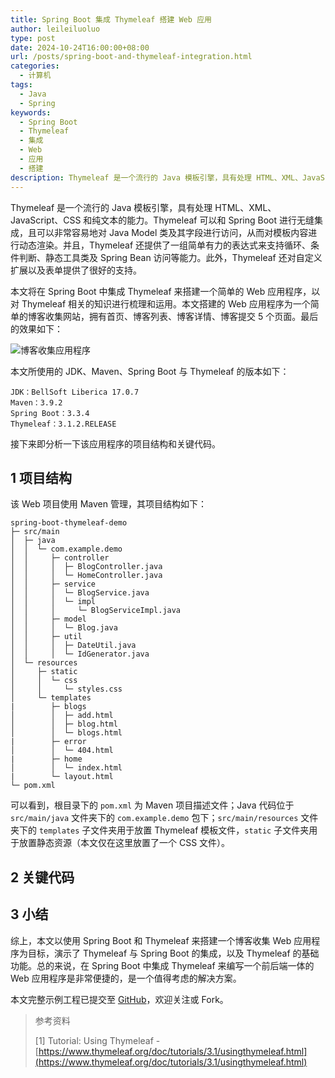 ```yaml
---
title: Spring Boot 集成 Thymeleaf 搭建 Web 应用
author: leileiluoluo
type: post
date: 2024-10-24T16:00:00+08:00
url: /posts/spring-boot-and-thymeleaf-integration.html
categories:
  - 计算机
tags:
  - Java
  - Spring
keywords:
  - Spring Boot
  - Thymeleaf
  - 集成
  - Web
  - 应用
  - 搭建
description: Thymeleaf 是一个流行的 Java 模板引擎，具有处理 HTML、XML、JavaScript、CSS 和纯文本的能力。本文将在 Spring Boot 中集成 Thymeleaf 来搭建一个简单的 Web 应用程序，以对 Thymeleaf 相关的知识进行梳理和运用。
---
```


Thymeleaf 是一个流行的 Java 模板引擎，具有处理 HTML、XML、JavaScript、CSS 和纯文本的能力。Thymeleaf 可以和 Spring Boot 进行无缝集成，且可以非常容易地对 Java Model 类及其字段进行访问，从而对模板内容进行动态渲染。并且，Thymeleaf 还提供了一组简单有力的表达式来支持循环、条件判断、静态工具类及 Spring Bean 访问等能力。此外，Thymeleaf 还对自定义扩展以及表单提供了很好的支持。

本文将在 Spring Boot 中集成 Thymeleaf 来搭建一个简单的 Web 应用程序，以对 Thymeleaf 相关的知识进行梳理和运用。本文搭建的 Web 应用程序为一个简单的博客收集网站，拥有首页、博客列表、博客详情、博客提交 5 个页面。最后的效果如下：

![博客收集应用程序](https://leileiluoluo.github.io/static/images/uploads/2024/10/spring-boot-and-thymeleaf-demo-app.gif)

本文所使用的 JDK、Maven、Spring Boot 与 Thymeleaf 的版本如下：

```text
JDK：BellSoft Liberica 17.0.7
Maven：3.9.2
Spring Boot：3.3.4
Thymeleaf：3.1.2.RELEASE
```

接下来即分析一下该应用程序的项目结构和关键代码。

## 1 项目结构

该 Web 项目使用 Maven 管理，其项目结构如下：

```text
spring-boot-thymeleaf-demo
├─ src/main
│  ├─ java
│  │  └─ com.example.demo
│  │     ├─ controller
│  │     │  ├─ BlogController.java
│  │     │  └─ HomeController.java
│  │     ├─ service
│  │     │  └─ BlogService.java
│  │     │  └─ impl
│  │     │     └─ BlogServiceImpl.java
│  │     ├─ model
│  │     │  └─ Blog.java
│  │     ├─ util
│  │     │  ├─ DateUtil.java
│  │     │  └─ IdGenerator.java
│  └─ resources
│     ├─ static
│     │  └─ css
│     │     └─ styles.css
│     └─ templates
|        ├─ blogs
│        │  ├─ add.html
│        │  ├─ blog.html
│        │  └─ blogs.html
|        ├─ error
│        │  └─ 404.html
|        ├─ home
│        │  └─ index.html
|        └─ layout.html
└─ pom.xml
```

可以看到，根目录下的 `pom.xml` 为 Maven 项目描述文件；Java 代码位于 `src/main/java` 文件夹下的 `com.example.demo` 包下；`src/main/resources` 文件夹下的 `templates` 子文件夹用于放置 Thymeleaf 模板文件，`static` 子文件夹用于放置静态资源（本文仅在这里放置了一个 CSS 文件）。

## 2 关键代码

## 3 小结

综上，本文以使用 Spring Boot 和 Thymeleaf 来搭建一个博客收集 Web 应用程序为目标，演示了 Thymeleaf 与 Spring Boot 的集成，以及 Thymeleaf 的基础功能。总的来说，在 Spring Boot 中集成 Thymeleaf 来编写一个前后端一体的 Web 应用程序是非常便捷的，是一个值得考虑的解决方案。

本文完整示例工程已提交至 [GitHub](https://github.com/leileiluoluo/java-exercises/tree/main/spring-boot-thymeleaf-demo)，欢迎关注或 Fork。

> 参考资料
>
> [1] Tutorial: Using Thymeleaf - [https://www.thymeleaf.org/doc/tutorials/3.1/usingthymeleaf.html](https://www.thymeleaf.org/doc/tutorials/3.1/usingthymeleaf.html)
